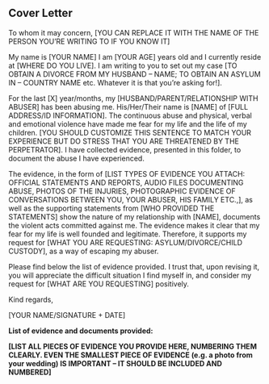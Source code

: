 ## Cover Letter

To whom it may concern,
[YOU CAN REPLACE IT WITH THE NAME OF THE PERSON YOU’RE WRITING TO IF YOU KNOW IT]
 
My name is [YOUR NAME] I am [YOUR AGE] years old and I currently reside at  [WHERE DO YOU LIVE]. I am writing to you to set out my case [TO OBTAIN A DIVORCE FROM MY HUSBAND – NAME; TO OBTAIN AN ASYLUM IN – COUNTRY NAME etc. Whatever it is that you’re asking for!].
 
For the last [X] year/months, my [HUSBAND/PARENT/RELATIONSHIP WITH ABUSER] has been abusing me. His/Her/Their name is [NAME] of [FULL ADDRESS/ID INFORMATION]. The continuous abuse and physical, verbal and emotional violence have made me fear for my life and the life of my children. [YOU SHOULD CUSTOMIZE THIS SENTENCE TO MATCH YOUR EXPERIENCE BUT DO STRESS THAT YOU ARE THREATENED BY THE PERPETRATOR]. I have collected evidence, presented in this folder, to document the abuse I have experienced.
 
The evidence, in the form of [LIST TYPES OF EVIDENCE YOU ATTACH: OFFICIAL STATEMENTS AND REPORTS, AUDIO FILES DOCUMENTING ABUSE, PHOTOS OF THE INJURIES, PHOTOGRAPHIC EVIDENCE OF CONVERSATIONS BETWEEN YOU, YOUR ABUSER, HIS FAMILY ETC.,], as well as the supporting statements from [WHO PROVIDED THE STATEMENTS] show the nature of my relationship with [NAME], documents the violent acts committed against me. The evidence makes it clear that my fear for my life is well founded and legitimate. Therefore, it supports my request for [WHAT YOU ARE REQUESTING: ASYLUM/DIVORCE/CHILD CUSTODY], as a way of escaping my abuser.
 
Please find below the list of evidence provided. I trust that, upon revising it, you will appreciate the difficult situation I find myself in, and consider my request for [WHAT ARE YOU REQUESTING] positively.
 
Kind regards,
 
[YOUR NAME/SIGNATURE + DATE]

**List of evidence and documents provided:**
 
**[LIST ALL PIECES OF EVIDENCE YOU PROVIDE HERE, NUMBERING THEM CLEARLY. EVEN THE SMALLEST PIECE OF EVIDENCE (e.g. a photo from your wedding) IS IMPORTANT – IT SHOULD BE INCLUDED AND NUMBERED]**
 